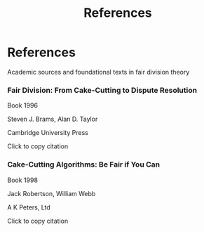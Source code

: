 ﻿---
layout: default
title: References
permalink: /references/
---

<div class="page-header">
  <h1 class="page-title">References</h1>
  <p class="page-description">Academic sources and foundational texts in fair division theory</p>
</div>

<div class="references-grid">

  <div class="reference-card">
    <div class="reference-header">
      <h3 class="reference-title">Fair Division: From Cake-Cutting to Dispute Resolution</h3>
      <div class="reference-meta">
        <span class="type-badge book">Book</span>
        <span class="year-badge">1996</span>
      </div>
    </div>
    <div class="reference-content">
      <p class="reference-authors">Steven J. Brams, Alan D. Taylor</p>
      <p class="reference-publication">Cambridge University Press</p>
    </div>
    <div class="reference-footer">
      <span class="citation-note" onclick="copyCitation(this)" data-citation="Brams, S. J., & Taylor, A. D. (1996). Fair Division: From Cake-Cutting to Dispute Resolution. Cambridge University Press.">Click to copy citation</span>
    </div>
  </div>

  <div class="reference-card">
    <div class="reference-header">
      <h3 class="reference-title">Cake-Cutting Algorithms: Be Fair if You Can</h3>
      <div class="reference-meta">
        <span class="type-badge book">Book</span>
        <span class="year-badge">1998</span>
      </div>
    </div>
    <div class="reference-content">
      <p class="reference-authors">Jack Robertson, William Webb</p>
      <p class="reference-publication">A K Peters, Ltd</p>
    </div>
    <div class="reference-footer">
      <span class="citation-note" onclick="copyCitation(this)" data-citation="Robertson, J., & Webb, W. (1998). Cake-Cutting Algorithms: Be Fair if You Can. A K Peters, Ltd.">Click to copy citation</span>
    </div>
  </div>

</div>

<script>
function copyCitation(element) {
    const citation = element.getAttribute('data-citation');
    
    if (navigator.clipboard && window.isSecureContext) {
        navigator.clipboard.writeText(citation).then(() => {
            showCopyFeedback(element);
        });
    } else {
        // Fallback for older browsers
        const textArea = document.createElement("textarea");
        textArea.value = citation;
        document.body.appendChild(textArea);
        textArea.focus();
        textArea.select();
        try {
            document.execCommand('copy');
            showCopyFeedback(element);
        } catch (err) {
            console.error('Failed to copy citation');
        }
        document.body.removeChild(textArea);
    }
}

function showCopyFeedback(element) {
    const originalText = element.textContent;
    element.textContent = 'Citation copied!';
    element.style.color = '#38a169';
    
    setTimeout(() => {
        element.textContent = originalText;
        element.style.color = '#718096';
    }, 2000);
}
</script>
